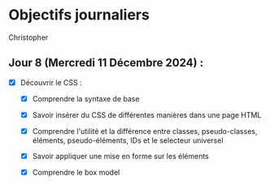 # Objectifs journaliers

Christopher

## Jour 8 (Mercredi 11 Décembre 2024) :

- [x] Découvrir le CSS :
  - [x] Comprendre la syntaxe de base
  - [x] Savoir insérer du CSS de différentes manières dans une page HTML
  - [x] Comprendre l'utilité et la différence entre classes, pseudo-classes, éléments, pseudo-éléments, IDs et le selecteur universel
  - [x] Savoir appliquer une mise en forme sur les éléments
  - [x] Comprendre le box model

